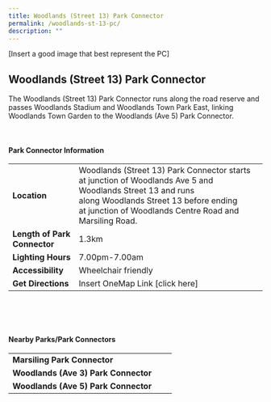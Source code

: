 ```yaml
---
title: Woodlands (Street 13) Park Connector
permalink: /woodlands-st-13-pc/
description: ""
---
```

[Insert a good image that best represent the PC]

## Woodlands (Street 13) Park Connector

The Woodlands (Street 13) Park Connector runs along the road reserve and passes Woodlands Stadium and Woodlands Town Park East, linking Woodlands Town Garden to the Woodlands (Ave 5) Park Connector.

<br>

#### Park Connector Information
|  |  |  |
| -------- | -------- | -------- |
| **Location** | Woodlands (Street 13) Park Connector starts at&nbsp;junction of Woodlands Ave 5 and Woodlands Street 13&nbsp;and runs along&nbsp;Woodlands Street 13&nbsp;before ending at&nbsp;junction of Woodlands Centre Road and Marsiling Road. |  |
| **Length of Park Connector** | 1.3km |  |
| **Lighting Hours** | 7.00pm-7.00am | |
| **Accessibility** | Wheelchair friendly | |
| **Get Directions** | Insert OneMap Link [click here] | |

<br>
<br>
<br>	

#### Nearby Parks/Park Connectors
|   |  |  |
| -------- | -------- | -------- |
| **Marsiling Park Connector** | | |
| **Woodlands (Ave 3) Park Connector** | | |
| **Woodlands (Ave 5) Park Connector** | | |